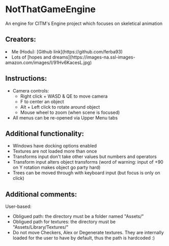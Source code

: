 # NotThatGameEngine
An engine for CITM's Engine project which focuses on skeletical animation

## Creators:
<li>Me (Hodu): [Github link](https://github.com/ferba93)</li>
<li>Lots of [hopes and dreams](https://images-na.ssl-images-amazon.com/images/I/91Hv6KacesL.jpg)</li>

## Instructions:
- Camera controls:<br/>
	<ul>
	<li>Right click + WASD & QE to move camera</li>
	<li>F to center an object</li>
	<li>Alt + Left click to rotate around object</li>
	<li>Mouse wheel to zoom (when scene is focused)</li>
	</ul>
- All menus can be re-opened via Upper Menu tabs<br/>

## Additional functionality:
- Windows have docking options enabled<br/>
- Textures are not loaded more than once<br/>
- Transforms input don't take other values but numbers and operators<br/>
- Transform input alters object transforms (word of warning: input of +90 on Y rotation makes object go party hard)<br/>
- Trees can be moved through with keyboard input (but focus is only on click)<br/>

## Additional comments:
User-based:
- Obligued path: the directory must be a folder named "Assets/" <br/>
- Obligued path for textures: the directory must be "Assets/Library/Textures/" <br/>
- Do not move Checkers, Alex or Degenerate textures. They are internally loaded for the user to have by default, thus the path is hardcoded :) <br/>
<br/>






